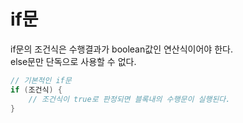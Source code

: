 # if문
if문의 조건식은 수행결과가 boolean값인 연산식이어야 한다.  
else문만 단독으로 사용할 수 없다.  

```java
// 기본적인 if문
if (조건식) {
	// 조건식이 true로 판정되면 블록내의 수행문이 실행된다.	
}
```
